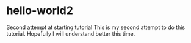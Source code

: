 # hello-world2
Second attempt at starting tutorial
This is my second attempt to do this tutorial. Hopefully I will understand better this time. 
